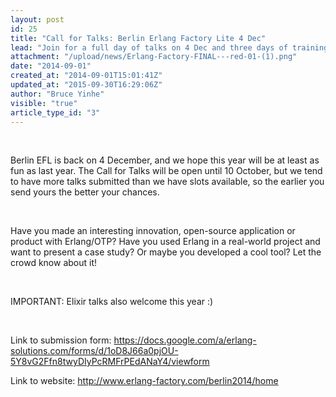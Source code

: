 ```yaml
---
layout: post
id: 25
title: "Call for Talks: Berlin Erlang Factory Lite 4 Dec"
lead: "Join for a full day of talks on 4 Dec and three days of training courses on Erlang and OTP on 1-3 Dec. The deadline for talk proposals is 10 October. IMPORTANT: Elixir talks also welcome :) "
attachment: "/upload/news/Erlang-Factory-FINAL---red-01-(1).png"
date: "2014-09-01"
created_at: "2014-09-01T15:01:41Z"
updated_at: "2015-09-30T16:29:06Z"
author: "Bruce Yinhe"
visible: "true"
article_type_id: "3"
---
```


  

 Berlin EFL is back on 4 December, and we hope this year will be at least as fun as last year. The Call for Talks will be open until 10 October, but we tend to have more talks submitted than we have slots available, so the earlier you send yours the better your chances.

  

 Have you made an interesting innovation, open-source application or product with Erlang/OTP? Have you used Erlang in a real-world project and want to present a case study? Or maybe you developed a cool tool? Let the crowd know about it! 

  

 IMPORTANT: Elixir talks also welcome this year :) 

  

 Link to submission form: <https://docs.google.com/a/erlang-solutions.com/forms/d/1oD8J66a0pjOU-5Y8vG2Ffn8twyDIyPcRMFrPEdANaY4/viewform>

 Link to website: <http://www.erlang-factory.com/berlin2014/home>
